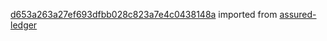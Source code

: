 [d653a263a27ef693dfbb028c823a7e4c0438148a](https://github.com/insolar/assured-ledger/commit/d653a263a27ef693dfbb028c823a7e4c0438148a) imported from [assured-ledger](https://github.com/insolar/assured-ledger)
